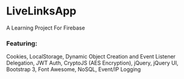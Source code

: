 # LiveLinksApp
A Learning Project For Firebase


### Featuring: 
Cookies, LocalStorage, Dynamic Object Creation and Event Listener Delegation, JWT Auth, CryptoJS (AES Encryption), jQuery, jQuery UI, Bootstrap 3, Font Awesome, NoSQL, Event/IP Logging
